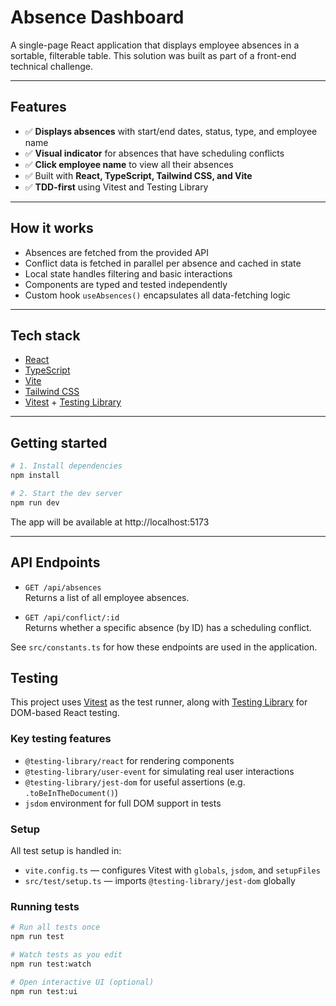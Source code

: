 # Absence Dashboard

A single-page React application that displays employee absences in a sortable, filterable table. This solution was built as part of a front-end technical challenge.

---

## Features

- ✅ **Displays absences** with start/end dates, status, type, and employee name
- ✅ **Visual indicator** for absences that have scheduling conflicts
- ✅ **Click employee name** to view all their absences
- ✅ Built with **React, TypeScript, Tailwind CSS, and Vite**
- ✅ **TDD-first** using Vitest and Testing Library

---

## How it works

- Absences are fetched from the provided API
- Conflict data is fetched in parallel per absence and cached in state
- Local state handles filtering and basic interactions
- Components are typed and tested independently
- Custom hook `useAbsences()` encapsulates all data-fetching logic

---

## Tech stack

- [React](https://react.dev/)
- [TypeScript](https://www.typescriptlang.org/)
- [Vite](https://vitejs.dev/)
- [Tailwind CSS](https://tailwindcss.com/)
- [Vitest](https://vitest.dev/) + [Testing Library](https://testing-library.com/)

---

## Getting started

```bash
# 1. Install dependencies
npm install

# 2. Start the dev server
npm run dev
```

The app will be available at http://localhost:5173

---

## API Endpoints

- `GET /api/absences`  
  Returns a list of all employee absences.

- `GET /api/conflict/:id`  
  Returns whether a specific absence (by ID) has a scheduling conflict.

See `src/constants.ts` for how these endpoints are used in the application.

## Testing

This project uses [Vitest](https://vitest.dev/) as the test runner, along with [Testing Library](https://testing-library.com/) for DOM-based React testing.

### Key testing features

- `@testing-library/react` for rendering components
- `@testing-library/user-event` for simulating real user interactions
- `@testing-library/jest-dom` for useful assertions (e.g. `.toBeInTheDocument()`)
- `jsdom` environment for full DOM support in tests

### Setup

All test setup is handled in:

- `vite.config.ts` — configures Vitest with `globals`, `jsdom`, and `setupFiles`
- `src/test/setup.ts` — imports `@testing-library/jest-dom` globally

### Running tests

```bash
# Run all tests once
npm run test

# Watch tests as you edit
npm run test:watch

# Open interactive UI (optional)
npm run test:ui
```